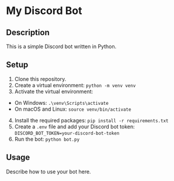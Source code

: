 # My Discord Bot

## Description

This is a simple Discord bot written in Python.

## Setup

1. Clone this repository.
2. Create a virtual environment:
   `python -m venv venv`
3. Activate the virtual environment:

- On Windows: `.\venv\Scripts\activate`
- On macOS and Linux: `source venv/bin/activate`

4. Install the required packages:
   `pip install -r requirements.txt`
5. Create a `.env` file and add your Discord bot token:
   `DISCORD_BOT_TOKEN=your-discord-bot-token`
6. Run the bot:
   `python bot.py`

## Usage

Describe how to use your bot here.
